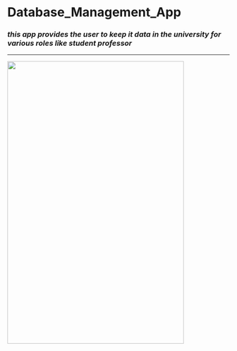 # Database_Management_App
### ***this app provides the user to keep it data in the university for various roles like student professor***
----
<img src="https://user-images.githubusercontent.com/112893713/211130848-036e78bd-eac9-42a7-a7a3-b41ec1f8c0d0.jpg" width="400" height="640">
